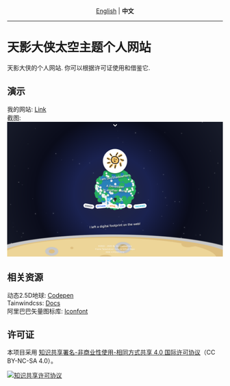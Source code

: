 <div align="center">
  <a href="./README.md">English</a> | <strong>中文</strong>
</div>

---

# 天影大侠太空主题个人网站
天影大侠的个人网站.
你可以根据许可证使用和借鉴它.
## 演示
我的网站: [Link](https://www.skyshadow.fun)  
截图:
![Homepage](/image.png)
## 相关资源
动态2.5D地球: [Codepen](https://codepen.io/ferronsays/pen/AwgQVG)  
Tainwindcss: [Docs](https://tailwindcss.com/)  
阿里巴巴矢量图标库: [Iconfont](https://www.iconfont.cn/)
## 许可证

本项目采用 [知识共享署名-非商业性使用-相同方式共享 4.0 国际许可协议](https://creativecommons.org/licenses/by-nc-sa/4.0/)（CC BY-NC-SA 4.0）。

<a rel="license" href="https://creativecommons.org/licenses/by-nc-sa/4.0/">
  <img alt="知识共享许可协议" style="border-width:0" src="https://i.creativecommons.org/l/by-nc-sa/4.0/88x31.png" />
</a>